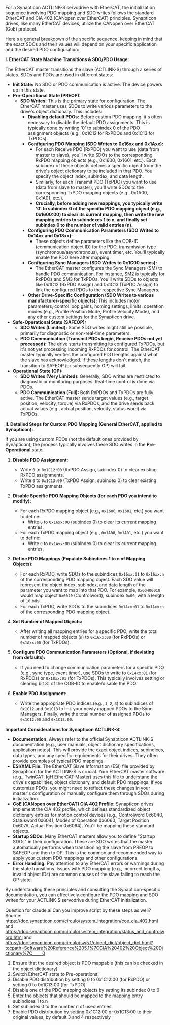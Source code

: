 For a Synapticon ACTLINK-S servodrive with EtherCAT, the initialization sequence involving PDO mapping and SDO writes follows the standard EtherCAT and CiA 402 (CANopen over EtherCAT) principles. Synapticon drives, like many EtherCAT devices, utilize the CANopen over EtherCAT (CoE) protocol.

Here's a general breakdown of the specific sequence, keeping in mind that the exact SDOs and their values will depend on your specific application and the desired PDO configuration:

**I. EtherCAT State Machine Transitions & SDO/PDO Usage:**

The EtherCAT master transitions the slave (ACTLINK-S) through a series of states. SDOs and PDOs are used in different states:

* **Init State:** No SDO or PDO communication is active. The device powers up in this state.
* **Pre-Operational State (PREOP):**
    * **SDO Writes:** This is the primary state for configuration. The EtherCAT master uses SDOs to write various parameters to the drive's object dictionary. This includes:
        * **Disabling default PDOs:** Before custom PDO mapping, it's often necessary to disable the default PDO assignments. This is typically done by writing '0' to subindex 0 of the PDO assignment objects (e.g., 0x1C12 for RxPDOs and 0x1C13 for TxPDOs).
        * **Configuring PDO Mapping (SDO Writes to 0x16xx and 0x1Axx):**
            * For each Receive PDO (RxPDO) you want to use (data from master to slave), you'll write SDOs to the corresponding RxPDO mapping objects (e.g., 0x1600, 0x1601, etc.). Each subindex of these objects defines a specific object from the drive's object dictionary to be included in that PDO. You specify the object index, subindex, and data length.
            * Similarly, for each Transmit PDO (TxPDO) you want to use (data from slave to master), you'll write SDOs to the corresponding TxPDO mapping objects (e.g., 0x1A00, 0x1A01, etc.).
            * **Crucially, before adding new mappings, you typically write '0' to subindex 0 of the specific PDO mapping object (e.g., 0x1600:00) to clear its current mapping, then write the new mapping entries to subindexes 1 to n, and finally set subindex 0 to the number of valid entries (n).**
        * **Configuring PDO Communication Parameters (SDO Writes to 0x14xx and 0x18xx):**
            * These objects define parameters like the COB-ID (communication object ID) for the PDO, transmission type (synchronous/asynchronous), event timer, etc. You'll typically enable the PDO here after mapping.
        * **Configuring Sync Managers (SDO Writes to 0x1C00 series):**
            * The EtherCAT master configures the Sync Managers (SM) to handle PDO communication. For instance, SM2 is typically for RxPDOs and SM3 for TxPDOs. You'll write SDOs to objects like 0x1C12 (RxPDO Assign) and 0x1C13 (TxPDO Assign) to link the configured PDOs to the respective Sync Managers.
        * **Other Drive-Specific Configuration (SDO Writes to various manufacturer-specific objects):** This includes motor parameters, control loop gains, homing settings, limits, operation modes (e.g., Profile Position Mode, Profile Velocity Mode), and any other custom settings for the Synapticon drive.
* **Safe-Operational State (SAFEOP):**
    * **SDO Writes (Limited):** Some SDO writes might still be possible, primarily for diagnostic or non-real-time parameters.
    * **PDO Communication (Transmit PDOs begin, Receive PDOs not yet processed):** The drive starts transmitting its configured TxPDOs, but it's not yet processing incoming RxPDOs for control. The EtherCAT master typically verifies the configured PDO lengths against what the slave has acknowledged. If these lengths don't match, the transition to SAFEOP (or subsequently OP) will fail.
* **Operational State (OP):**
    * **SDO Writes (Very Limited):** Generally, SDO writes are restricted to diagnostic or monitoring purposes. Real-time control is done via PDOs.
    * **PDO Communication (Full):** Both RxPDOs and TxPDOs are fully active. The EtherCAT master sends target values (e.g., target position, velocity, torque) via RxPDOs, and the drive sends back actual values (e.g., actual position, velocity, status word) via TxPDOs.

**II. Detailed Steps for Custom PDO Mapping (General EtherCAT, applied to Synapticon):**

If you are using custom PDOs (not the default ones provided by Synapticon), the process typically involves these SDO writes in the **Pre-Operational** state:

1.  **Disable PDO Assignment:**
    * Write `0` to `0x1C12:00` (RxPDO Assign, subindex 0) to clear existing RxPDO assignments.
    * Write `0` to `0x1C13:00` (TxPDO Assign, subindex 0) to clear existing TxPDO assignments.

2.  **Disable Specific PDO Mapping Objects (for each PDO you intend to modify):**
    * For each RxPDO mapping object (e.g., `0x1600`, `0x1601`, etc.) you want to define:
        * Write `0` to `0x16xx:00` (subindex 0) to clear its current mapping entries.
    * For each TxPDO mapping object (e.g., `0x1A00`, `0x1A01`, etc.) you want to define:
        * Write `0` to `0x1Axx:00` (subindex 0) to clear its current mapping entries.

3.  **Define PDO Mappings (Populate Subindices 1 to n of Mapping Objects):**
    * For each RxPDO, write SDOs to the subindices `0x16xx:01` to `0x16xx:n` of the corresponding PDO mapping object. Each SDO value will represent the object index, subindex, and data length of the parameter you want to map into that PDO. For example, `0x60400010` would map object `0x6040` (Controlword), subindex `0x00`, with a length of `16` bits.
    * For each TxPDO, write SDOs to the subindices `0x1Axx:01` to `0x1Axx:n` of the corresponding PDO mapping object.

4.  **Set Number of Mapped Objects:**
    * After writing all mapping entries for a specific PDO, write the total number of mapped objects (`n`) to `0x16xx:00` (for RxPDOs) or `0x1Axx:00` (for TxPDOs).

5.  **Configure PDO Communication Parameters (Optional, if deviating from defaults):**
    * If you need to change communication parameters for a specific PDO (e.g., sync type, event timer), use SDOs to write to `0x14xx:01` (for RxPDOs) or `0x18xx:01` (for TxPDOs). This typically involves setting or clearing bit 31 of the COB-ID to enable/disable the PDO.

6.  **Enable PDO Assignment:**
    * Write the appropriate PDO indices (e.g., `1`, `2`, `3`) to subindices of `0x1C12` and `0x1C13` to link your newly mapped PDOs to the Sync Managers. Finally, write the total number of assigned PDOs to `0x1C12:00` and `0x1C13:00`.

**Important Considerations for Synapticon ACTLINK-S:**

* **Documentation:** Always refer to the official Synapticon ACTLINK-S documentation (e.g., user manuals, object dictionary specifications, application notes). This will provide the exact object indices, subindices, data types, and any specific requirements for their drives. They often provide examples of typical PDO mappings.
* **ESI/XML File:** The EtherCAT Slave Information (ESI) file provided by Synapticon for the ACTLINK-S is crucial. Your EtherCAT master software (e.g., TwinCAT, IgH EtherCAT Master) uses this file to understand the drive's capabilities, object dictionary, and default PDO mappings. If you customize PDOs, you might need to reflect these changes in your master's configuration or manually configure them through SDOs during initialization.
* **CoE (CANopen over EtherCAT) CiA 402 Profile:** Synapticon drives implement the CiA 402 profile, which defines standardized object dictionary entries for motion control devices (e.g., Controlword 0x6040, Statusword 0x6041, Modes of Operation 0x6060, Target Position 0x607A, Actual Position 0x6064). You'll be mapping these standard objects.
* **Startup SDOs:** Many EtherCAT masters allow you to define "Startup SDOs" in their configuration. These are SDO writes that the master automatically performs when transitioning the slave from PREOP to SAFEOP and then to OP. This is the common and recommended way to apply your custom PDO mappings and other configurations.
* **Error Handling:** Pay attention to any EtherCAT errors or warnings during the state transitions. Issues with PDO mapping (e.g., incorrect lengths, invalid object IDs) are common causes of the slave failing to reach the OP state.

By understanding these principles and consulting the Synapticon-specific documentation, you can effectively configure the PDO mapping and SDO writes for your ACTLINK-S servodrive during EtherCAT initialization.

Question for claude.ai
Can you improve script by these steps as well? Source: https://doc.synapticon.com/circulo/system_integration/coe_cia_402.html and https://doc.synapticon.com/circulo/system_integration/status_and_controlword.html and https://doc.synapticon.com/circulo/sw5.1/object_dict/object_dict.html?tocpath=Software%20Reference%205.1%7CCiA%20402%20Object%20Dictionary%7C_____0

1. Ensure that the desired object is PDO mappable (this can be checked in the object dictionary)
2. Switch EtherCAT state to Pre-operational
3. Disable PDO distribution by setting 0 to 0x1C12:00 (for RxPDO) or setting 0 to 0x1C13:00 (for TxPDO)
4. Disable one of the PDO mapping objects by setting its subindex 0 to 0
5. Enter the objects that should be mapped to the mapping entry subindices 1 to n
6. Set subindex 0 to the number n of used entries
7. Enable PDO distribution by setting 0x1C12:00 or 0x1C13:00 to their original values, by default 3 and 4 respectively